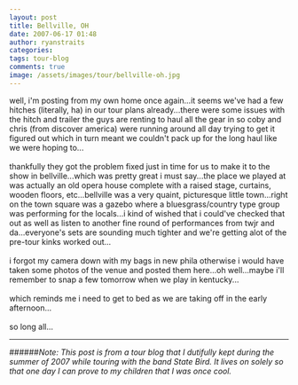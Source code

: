 ```yaml
---
layout: post
title: Bellville, OH
date: 2007-06-17 01:48
author: ryanstraits
categories: 
tags: tour-blog
comments: true
image: /assets/images/tour/bellville-oh.jpg
---
```

well, i'm posting from my own home once again...it seems we've had a few hitches (literally, ha) in our tour plans already...there were some issues with the hitch and trailer the guys are renting to haul all the gear in so coby and chris (from discover america) were running around all day trying to get it figured out which in turn meant we couldn't pack up for the long haul like we were hoping to...<br /><br />thankfully they got the problem fixed just in time for us to make it to the show in bellville...which was pretty great i must say...the place we played at was actually an old opera house complete with a raised stage, curtains, wooden floors, etc...bellville was a very quaint, picturesque little town...right on the town square was a gazebo where a bluesgrass/country type group was performing for the locals...i kind of wished that i could've checked that out as well as listen to another fine round of performances from twjr and da...everyone's sets are sounding much tighter and we're getting alot of the pre-tour kinks worked out...<br /><br />i forgot my camera down with my bags in new phila otherwise i would have taken some photos of the venue and posted them here...oh well...maybe i'll remember to snap a few tomorrow when we play in kentucky...<br /><br />which reminds me i need to get to bed as we are taking off in the early afternoon...<br /><br />so long all...

---

######*Note: This post is from a tour blog that I dutifully kept during the summer of 2007 while touring with the band State Bird. It lives on solely so that one day I can prove to my children that I was once cool.*
